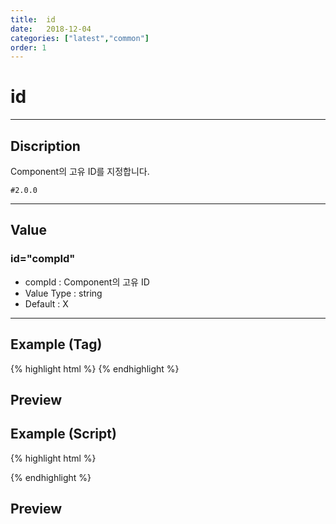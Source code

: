 ```yaml
---
title:  id
date:   2018-12-04
categories: ["latest","common"]
order: 1
---
```


id
===
---

## Discription
Component의 고유 ID를 지정합니다.

`#2.0.0`

---

## Value

### id="compId"

* compId : Component의 고유 ID
* Value Type : string
* Default : X

---
## Example (Tag)

{% highlight html %}
<sbux-input id="sbIdx" name="sbTagNm" uitype="text"></sbux-input>
{% endhighlight %}

## Preview

<sbux-input id="sbIdx" name="sbTagNm" uitype="text"></sbux-input>
---
## Example (Script)

{% highlight html %}
<div id="sbArea"></div>
<script>
    $(document).ready(function(){
        $('#sbArea').sbInput({
            name : 'sbScriptNm',
            uitype : 'text'
        });
    }); 
</script>
{% endhighlight %}

## Preview 

<div id="sbArea"></div>
<script>
    $(document).ready(function(){
        $('#sbArea').sbInput({
            name : 'sbScriptNm',
            uitype : 'text'
        });
    }); 
</script>


